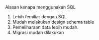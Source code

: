 Alasan kenapa menggunakan SQL
1. Lebih femiliar dengan SQL
2. Mudah melakukan design schema table
3. Pemeliharaan data lebih mudah.
4. Migrasi mudah dilakukan